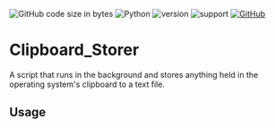 ![GitHub code size in bytes](https://img.shields.io/github/languages/code-size/Anthony-T-N/Clipboard_Storer)
![Python](https://img.shields.io/badge/python-%3E%3D3-brightgreen.svg)
![version](https://img.shields.io/badge/version-1.0.1-yellow.svg)
![support](https://img.shields.io/badge/OS-Windows-orange.svg)
[![GitHub](https://img.shields.io/github/license/mashape/apistatus.svg)](https://github.com/Anthony-T-N/Clipboard_Storer)

# Clipboard_Storer

A script that runs in the background and stores anything held in the operating system's clipboard to a text file.

Usage
-
